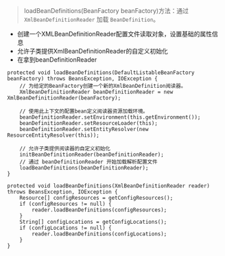 > loadBeanDefinitions(BeanFactory beanFactory)方法：通过 `XmlBeanDefinitionReader` 加载 `BeanDefinition`。

* 创建一个XMLBeanDefinitionReader配置文件读取对象，设置基础的属性信息
* 允许子类提供XmlBeanDefinitionReader的自定义初始化
* 在拿到beanDefinitionReader

```
protected void loadBeanDefinitions(DefaultListableBeanFactory beanFactory) throws BeansException, IOException {
    // 为给定的BeanFactory创建一个新的XmlBeanDefinition阅读器。
    XmlBeanDefinitionReader beanDefinitionReader = new XmlBeanDefinitionReader(beanFactory);

    // 使用此上下文的配置bean定义阅读器资源加载环境。
    beanDefinitionReader.setEnvironment(this.getEnvironment());
    beanDefinitionReader.setResourceLoader(this);
    beanDefinitionReader.setEntityResolver(new ResourceEntityResolver(this));

    // 允许子类提供阅读器的自定义初始化
    initBeanDefinitionReader(beanDefinitionReader);
    // 通过 beanDefinitionReader 开始加载解析配置文件
    loadBeanDefinitions(beanDefinitionReader);
}

protected void loadBeanDefinitions(XmlBeanDefinitionReader reader) throws BeansException, IOException {
    Resource[] configResources = getConfigResources();
    if (configResources != null) {
        reader.loadBeanDefinitions(configResources);
    }
    String[] configLocations = getConfigLocations();
    if (configLocations != null) {
        reader.loadBeanDefinitions(configLocations);
    }
}
```

